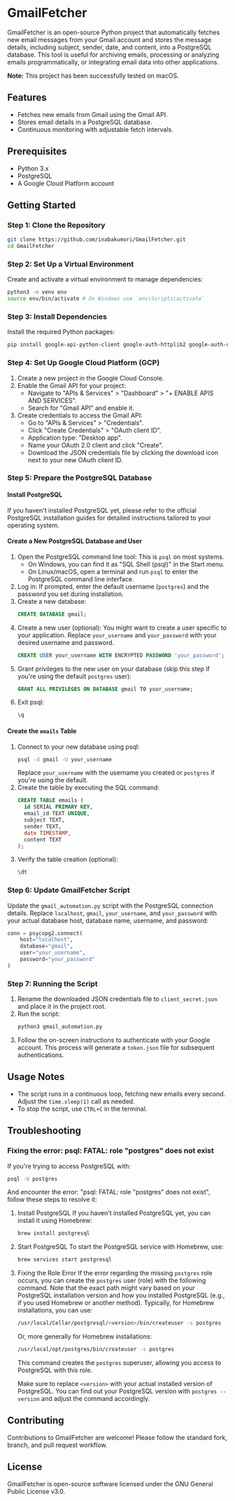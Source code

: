 # GmailFetcher

GmailFetcher is an open-source Python project that automatically fetches new email messages from your Gmail account and stores the message details, including subject, sender, date, and content, into a PostgreSQL database. This tool is useful for archiving emails, processing or analyzing emails programmatically, or integrating email data into other applications.

**Note:** This project has been successfully tested on macOS.

## Features

- Fetches new emails from Gmail using the Gmail API.
- Stores email details in a PostgreSQL database.
- Continuous monitoring with adjustable fetch intervals.

## Prerequisites

- Python 3.x
- PostgreSQL
- A Google Cloud Platform account

## Getting Started

### Step 1: Clone the Repository

```sh
git clone https://github.com/inabakumori/GmailFetcher.git
cd GmailFetcher
```

### Step 2: Set Up a Virtual Environment

Create and activate a virtual environment to manage dependencies:

```sh
python3 -m venv env
source env/bin/activate # On Windows use `env\Scripts\activate`
```

### Step 3: Install Dependencies

Install the required Python packages:

```sh
pip install google-api-python-client google-auth-httplib2 google-auth-oauthlib psycopg2-binary
```

### Step 4: Set Up Google Cloud Platform (GCP)

1. Create a new project in the Google Cloud Console.
2. Enable the Gmail API for your project:
   - Navigate to "APIs & Services" > "Dashboard" > "+ ENABLE APIS AND SERVICES".
   - Search for "Gmail API" and enable it.
3. Create credentials to access the Gmail API:
   - Go to "APIs & Services" > "Credentials".
   - Click "Create Credentials" > "OAuth client ID".
   - Application type: "Desktop app".
   - Name your OAuth 2.0 client and click "Create".
   - Download the JSON credentials file by clicking the download icon next to your new OAuth client ID.

### Step 5: Prepare the PostgreSQL Database

#### Install PostgreSQL

If you haven't installed PostgreSQL yet, please refer to the official PostgreSQL installation guides for detailed instructions tailored to your operating system.

#### Create a New PostgreSQL Database and User

1. Open the PostgreSQL command line tool: This is `psql` on most systems.
   - On Windows, you can find it as "SQL Shell (psql)" in the Start menu.
   - On Linux/macOS, open a terminal and run `psql` to enter the PostgreSQL command line interface.
2. Log in: If prompted, enter the default username (`postgres`) and the password you set during installation.
3. Create a new database:
   ```sql
   CREATE DATABASE gmail;
   ```
4. Create a new user (optional): You might want to create a user specific to your application. Replace `your_username` and `your_password` with your desired username and password.
   ```sql
   CREATE USER your_username WITH ENCRYPTED PASSWORD 'your_password';
   ```
5. Grant privileges to the new user on your database (skip this step if you're using the default `postgres` user):
   ```sql
   GRANT ALL PRIVILEGES ON DATABASE gmail TO your_username;
   ```
6. Exit psql:
   ```sql
   \q
   ```

#### Create the `emails` Table

1. Connect to your new database using psql:
   ```sh
   psql -d gmail -U your_username
   ```
   Replace `your_username` with the username you created or `postgres` if you're using the default.
2. Create the table by executing the SQL command:
   ```sql
   CREATE TABLE emails (
     id SERIAL PRIMARY KEY,
     email_id TEXT UNIQUE,
     subject TEXT,
     sender TEXT,
     date TIMESTAMP,
     content TEXT
   );
   ```
3. Verify the table creation (optional):
   ```sql
   \dt
   ```

### Step 6: Update GmailFetcher Script

Update the `gmail_automation.py` script with the PostgreSQL connection details. Replace `localhost`, `gmail`, `your_username`, and `your_password` with your actual database host, database name, username, and password:

```python
conn = psycopg2.connect(
    host="localhost",
    database="gmail",
    user="your_username",
    password="your_password"
)
```

### Step 7: Running the Script

1. Rename the downloaded JSON credentials file to `client_secret.json` and place it in the project root.
2. Run the script:
   ```sh
   python3 gmail_automation.py
   ```
3. Follow the on-screen instructions to authenticate with your Google account. This process will generate a `token.json` file for subsequent authentications.

## Usage Notes

- The script runs in a continuous loop, fetching new emails every second. Adjust the `time.sleep(1)` call as needed.
- To stop the script, use `CTRL+C` in the terminal.

## Troubleshooting

### Fixing the error: psql: FATAL: role "postgres" does not exist

If you're trying to access PostgreSQL with:

```sh
psql -U postgres
```

And encounter the error: "psql: FATAL: role "postgres" does not exist", follow these steps to resolve it:

1. Install PostgreSQL
   If you haven't installed PostgreSQL yet, you can install it using Homebrew:
   ```sh
   brew install postgresql
   ```

2. Start PostgreSQL
   To start the PostgreSQL service with Homebrew, use:
   ```sh
   brew services start postgresql
   ```

3. Fixing the Role Error
   If the error regarding the missing `postgres` role occurs, you can create the `postgres` user (role) with the following command. Note that the exact path might vary based on your PostgreSQL installation version and how you installed PostgreSQL (e.g., if you used Homebrew or another method). Typically, for Homebrew installations, you can use:
   ```sh
   /usr/local/Cellar/postgresql/<version>/bin/createuser -s postgres
   ```
   Or, more generally for Homebrew installations:
   ```sh
   /usr/local/opt/postgres/bin/createuser -s postgres
   ```
   This command creates the `postgres` superuser, allowing you access to PostgreSQL with this role.

   Make sure to replace `<version>` with your actual installed version of PostgreSQL. You can find out your PostgreSQL version with `postgres --version` and adjust the command accordingly.

## Contributing

Contributions to GmailFetcher are welcome! Please follow the standard fork, branch, and pull request workflow.

## License

GmailFetcher is open-source software licensed under the GNU General Public License v3.0.
